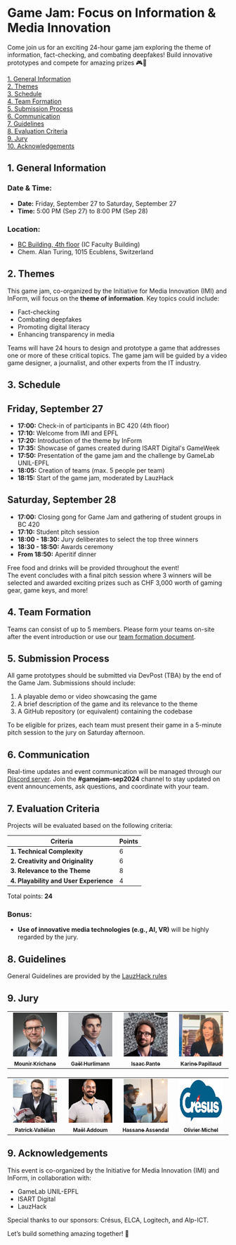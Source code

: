 # Game Jam: Focus on Information & Media Innovation

Come join us for an exciting 24-hour game jam exploring the theme of information, fact-checking, and combating deepfakes! Build innovative prototypes and compete for amazing prizes 🎮🎉

[1. General Information](#1-general-information)  
[2. Themes](#2-themes)  
[3. Schedule](#3-schedule)  
[4. Team Formation](#4-team-formation)  
[5. Submission Process](#5-submission-process)  
[6. Communication](#6-communication)  
[7. Guidelines](#7-guidelines)  
[8. Evaluation Criteria](#8-evaluation-criteria)  
[9. Jury](#9-jury)  
[10. Acknowledgements](#10-acknowledgements)
## 1. General Information

### **Date & Time:**
- **Date:** Friday, September 27 to Saturday, September 27 
- **Time:** 5:00 PM (Sep 27) to 8:00 PM (Sep 28)

### **Location:**
  - [BC Building, 4th floor](https://www.google.com/maps/place/BC+Building+(building+of+the+IC+faculty)/@46.5188791,6.5627602,18z/data=!4m6!3m5!1s0x478c30fcd9c6f5b3:0xd37877e203e479a8!8m2!3d46.518569!4d6.561918!16s%2Fg%2F1pv1l1jcp?entry=ttu) (IC Faculty Building)  
  - Chem. Alan Turing, 1015 Ecublens, Switzerland 

## 2. Themes

This game jam, co-organized by the Initiative for Media Innovation (IMI) and InForm, will focus on the **theme of information**. Key topics could include:  
- Fact-checking  
- Combating deepfakes  
- Promoting digital literacy  
- Enhancing transparency in media  

Teams will have 24 hours to design and prototype a game that addresses one or more of these critical topics. The game jam will be guided by a video game designer, a journalist, and other experts from the IT industry.


## 3. Schedule

## Friday, September 27

- **17:00:** Check-in of participants in BC 420 (4th floor)  
- **17:10:** Welcome from IMI and EPFL  
- **17:20:** Introduction of the theme by InForm  
- **17:35:** Showcase of games created during ISART Digital's GameWeek  
- **17:50:** Presentation of the game jam and the challenge by GameLab UNIL-EPFL  
- **18:05:** Creation of teams (max. 5 people per team)  
- **18:15:** Start of the game jam, moderated by LauzHack  

## Saturday, September 28

- **17:00:** Closing gong for Game Jam and gathering of student groups in BC 420  
- **17:10:** Student pitch session  
- **18:00 - 18:30:** Jury deliberates to select the top three winners  
- **18:30 - 18:50:** Awards ceremony  
- **From 18:50:** Aperitif dinner  


Free food and drinks will be provided throughout the event!  
The event concludes with a final pitch session where 3 winners will be selected and awarded exciting prizes such as CHF 3,000 worth of gaming gear, game keys, and more!

## 4. Team Formation

Teams can consist of up to 5 members. Please form your teams on-site after the event introduction or use our [team formation document](https://docs.google.com/spreadsheets/d/1M_2P2imvVXc_p9r-7N2kCKn2dNCar32lAjfiD9ROvnA/edit?usp=sharing).

## 5. Submission Process

All game prototypes should be submitted via DevPost (TBA) by the end of the Game Jam. Submissions should include:

1. A playable demo or video showcasing the game
2. A brief description of the game and its relevance to the theme
3. A GitHub repository (or equivalent) containing the codebase

To be eligible for prizes, each team must present their game in a 5-minute pitch session to the jury on Saturday afternoon.

## 6. Communication 

Real-time updates and event communication will be managed through our [Discord server](https://discord.gg/invite-link). Join the 
**#gamejam-sep2024** channel to stay updated on event announcements, ask questions, and coordinate with your team.

## 7. Evaluation Criteria

Projects will be evaluated based on the following criteria:

| **Criteria**                               | **Points** |
|--------------------------------------------|------------|
| **1. Technical Complexity**                | 6          |
| **2. Creativity and Originality**           | 6          |
| **3. Relevance to the Theme**              | 8          |
| **4. Playability and User Experience**     | 4          |

Total points: **24**

### Bonus:
- **Use of innovative media technologies (e.g., AI, VR)** will be highly regarded by the jury.
## 8. Guidelines

General Guidelines are provided by the [LauzHack rules](https://lauzhack.com/pdf/rules.pdf)
## 9. Jury
<div style="width: 100%; text-align: center;">
  <table style="margin-left: auto; margin-right: auto;">
    <tbody>
      <tr>
        <td align="center" valign="top" width="16%">
          <a href="https://www.linkedin.com/in/mkrichane/">
            <img src="photo/Mounir.jpeg" width="100px" height="100px" alt="Mounir Krichane"/>
            <br /><sub><b>Mounir Krichane</b></sub>
          </a>
        </td>
        <td align="center" valign="top" width="16%">
          <a href="https://www.linkedin.com/in/gaelhurlimann/">
            <img src="photo/Gael.jpg" width="100px" height="100px" alt="Gaël Hurlimann"/>
            <br /><sub><b>Gaël Hurlimann</b></sub>
          </a>
        </td>
        <td align="center" valign="top" width="16%">
          <a href="https://www.linkedin.com/in/isaacpante/">
            <img src="photo/Isaac.jpeg" width="100px" height="100px" alt="Isaac Pante"/>
            <br /><sub><b>Isaac Pante</b></sub>
          </a>
        </td>
        <td align="center" valign="top" width="16%">
          <a href="https://www.linkedin.com/in/karinepapillaud/">
            <img src="photo/Karine.jpeg" width="100px" height="100px" alt="Karine Papillaud"/>
            <br /><sub><b>Karine Papillaud</b></sub>
          </a>
        </td>
      </tr>
    </tbody>
  </table>
</div>

<div style="width: 100%; text-align: center; margin-top: 20px;">
  <table style="margin-left: auto; margin-right: auto;">
    <tbody>
      <tr>
        <td align="center" valign="top" width="16%">
          <a href="https://www.linkedin.com/in/patrick-vallélian-a0769a13/">
            <img src="photo/Patrick.jpeg" width="100px" height="100px" alt="Patrick Vallélian"/>
            <br /><sub><b>Patrick Vallélian</b></sub>
          </a>
        </td>
        <td align="center" valign="top" width="16%">
          <a href="https://www.linkedin.com/in/maël-addoum/">
            <img src="photo/Mael.jpeg" width="100px" height="100px" alt="Maël Addoum"/>
            <br /><sub><b>Maël Addoum</b></sub>
          </a>
        </td>
        <td align="center" valign="top" width="16%">
          <a href="https://www.linkedin.com/in/hassane-assendal/">
            <img src="photo/Hassane.jpeg" width="100px" height="100px" alt="Hassane Assendal"/>
            <br /><sub><b>Hassane Assendal</b></sub>
          </a>
        </td>
        <td align="center" valign="top" width="16%">
          <a href="https://cresus.ch/fr/a-propos">
            <img src="photo/cresus.png" width="100px" height="100px" alt="Olivier Michel"/>
            <br /><sub><b>Olivier Michel</b></sub>
          </a>
        </td>
      </tr>
    </tbody>
  </table>
</div>



## 9. Acknowledgements

This event is co-organized by the Initiative for Media Innovation (IMI) and InForm, in collaboration with:

- GameLab UNIL-EPFL  
- ISART Digital  
- LauzHack  

Special thanks to our sponsors: Crésus, ELCA, Logitech, and Alp-ICT.

Let’s build something amazing together! 👾
